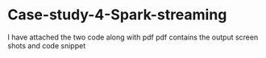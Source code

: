 # Case-study-4-Spark-streaming
I have attached the two code along with pdf
pdf contains the output screen shots and code snippet
